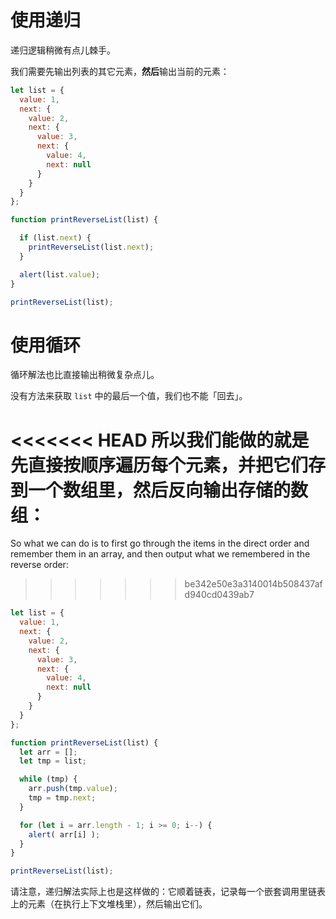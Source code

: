 # 使用递归

递归逻辑稍微有点儿棘手。

我们需要先输出列表的其它元素，**然后**输出当前的元素：

```js run
let list = {
  value: 1,
  next: {
    value: 2,
    next: {
      value: 3,
      next: {
        value: 4,
        next: null
      }
    }
  }
};

function printReverseList(list) {

  if (list.next) {
    printReverseList(list.next);
  }

  alert(list.value);
}

printReverseList(list);
```

# 使用循环

循环解法也比直接输出稍微复杂点儿。

没有方法来获取 `list` 中的最后一个值，我们也不能「回去」。

<<<<<<< HEAD
所以我们能做的就是先直接按顺序遍历每个元素，并把它们存到一个数组里，然后反向输出存储的数组：
=======
So what we can do is to first go through the items in the direct order and remember them in an array, and then output what we remembered in the reverse order:
>>>>>>> be342e50e3a3140014b508437afd940cd0439ab7

```js run
let list = {
  value: 1,
  next: {
    value: 2,
    next: {
      value: 3,
      next: {
        value: 4,
        next: null
      }
    }
  }
};

function printReverseList(list) {
  let arr = [];
  let tmp = list;

  while (tmp) {
    arr.push(tmp.value);
    tmp = tmp.next;
  }

  for (let i = arr.length - 1; i >= 0; i--) {
    alert( arr[i] );
  }
}

printReverseList(list);
```

请注意，递归解法实际上也是这样做的：它顺着链表，记录每一个嵌套调用里链表上的元素（在执行上下文堆栈里），然后输出它们。
